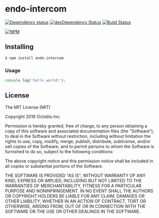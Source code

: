 # endo-intercom

[![Dependency status](http://img.shields.io/david/octoblu/endo-intercom.svg?style=flat)](https://david-dm.org/octoblu/endo-intercom)
[![devDependency Status](http://img.shields.io/david/dev/octoblu/endo-intercom.svg?style=flat)](https://david-dm.org/octoblu/endo-intercom#info=devDependencies)
[![Build Status](http://img.shields.io/travis/octoblu/endo-intercom.svg?style=flat&branch=master)](https://travis-ci.org/octoblu/endo-intercom)

[![NPM](https://nodei.co/npm/endo-intercom.svg?style=flat)](https://npmjs.org/package/endo-intercom)

## Installing

```bash
$ npm install endo-intercom
```

### Usage

```javascript
console.log('hello world!');
```

## License

The MIT License (MIT)

Copyright 2016 Octoblu Inc.

Permission is hereby granted, free of charge, to any person obtaining a copy
of this software and associated documentation files (the "Software"), to deal
in the Software without restriction, including without limitation the rights
to use, copy, modify, merge, publish, distribute, sublicense, and/or sell
copies of the Software, and to permit persons to whom the Software is
furnished to do so, subject to the following conditions:

The above copyright notice and this permission notice shall be included in
all copies or substantial portions of the Software.

THE SOFTWARE IS PROVIDED "AS IS", WITHOUT WARRANTY OF ANY KIND, EXPRESS OR
IMPLIED, INCLUDING BUT NOT LIMITED TO THE WARRANTIES OF MERCHANTABILITY,
FITNESS FOR A PARTICULAR PURPOSE AND NONINFRINGEMENT. IN NO EVENT SHALL THE
AUTHORS OR COPYRIGHT HOLDERS BE LIABLE FOR ANY CLAIM, DAMAGES OR OTHER
LIABILITY, WHETHER IN AN ACTION OF CONTRACT, TORT OR OTHERWISE, ARISING FROM,
OUT OF OR IN CONNECTION WITH THE SOFTWARE OR THE USE OR OTHER DEALINGS IN
THE SOFTWARE.
